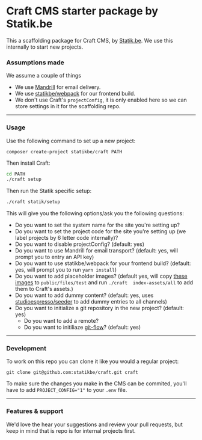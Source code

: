 # Craft CMS starter package by Statik.be
This a scaffolding package for Craft CMS, by [Statik.be](https://www.statik.be). We use this internally to start new projects.

### Assumptions made
We assume a couple of things
- We use [Mandrill](https://mandrillapp.com) for email delivery.
- We use [statikbe/webpack](https://github.com/statikbe/webpack) for our frontend build.
- We don't use Craft's `projectConfig`, it is only enabled here so we can store settings in it for the scaffolding repo.

---
### Usage

Use the following command to set up a new project:
````
composer create-project statikbe/craft PATH
````

Then install Craft:

````bash
cd PATH
./craft setup
````

Then run the Statik specific setup:

````bash
./craft statik/setup
````

This will give you the following options/ask you the following questions:
- Do you want to set the system name for the site you're setting up?
- Do you want to set the project code for the site you're setting up (we label projects by 6 letter code internally)?
- Do you want to disable projectConfig? (default: yes)
- Do you want to use Mandrill for email transport? (default: yes, will prompt you to entry an API key)
- Do you want to use statikbe/webpack for your frontend build? (default: yes, will prompt you to run `yarn install`)
- Do you want to add placeholder images? (default yes, will copy [these images](https://github.com/statikbe/craft/tree/master/placeholders) to ``public/files/test`` and run ``./craft  index-assets/all`` to add them to Craft's assets.)
- Do you want to add dummy content? (default: yes, uses [studioespresso/seeder](https://github.com/studioespresso/craft3-seeder/) to add dummy entries to all channels)
- Do you want to initialize a git repository in the new project? (default: yes)
    - Do you want to add a remote?
    - Do you want to initiliaze [git-flow](https://nvie.com/posts/a-successful-git-branching-model/)? (default: yes)

----
### Development
To work on this repo you can clone it like you would a regular project:
````
git clone git@github.com:statikbe/craft.git craft
````
To make sure the changes you make in the CMS can be commited, you'll have to add `PROJECT_CONFIG="1"` to your `.env` file.

---
### Features & support
We'd love the hear your suggestions and review your pull requests, but keep in mind that is repo is for internal projects first.